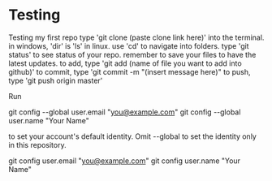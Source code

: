 # Testing
Testing my first repo
type 'git clone (paste clone link here)' into the terminal.
in windows, 'dir' is 'ls' in linux. use 'cd' to navigate into folders.
type 'git status' to see status of your repo.
remember to save your files to have the latest updates.
to add, type 'git add (name of file you want to add into github)'
to commit, type 'git commit -m "(insert message here)"
to push, type 'git push origin master'

Run

  git config --global user.email "you@example.com"
  git config --global user.name "Your Name"

to set your account's default identity.
Omit --global to set the identity only in this repository.

  git config user.email "you@example.com"
  git config user.name "Your Name"